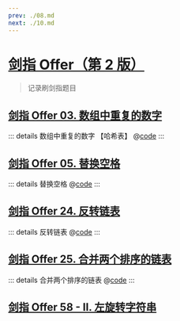 ```yaml
---
prev: ./08.md
next: ./10.md
---
```


# [剑指 Offer（第 2 版）](https://leetcode.cn/problem-list/xb9nqhhg/)

> 记录刷剑指题目

## [剑指 Offer 03. 数组中重复的数字](https://leetcode.cn/problems/shu-zu-zhong-zhong-fu-de-shu-zi-lcof/description/)

::: details 数组中重复的数字 【哈希表】
@[code](./array/findRepeatNumber.py)
:::

## [剑指 Offer 05. 替换空格](https://leetcode.cn/problems/ti-huan-kong-ge-lcof/)

::: details 替换空格
@[code](./string/replaceSpace.py)
:::

## [剑指 Offer 24. 反转链表](https://leetcode.cn/problems/fan-zhuan-lian-biao-lcof/description/)

::: details 反转链表
@[code](./list/reverseList.py)
:::

## [剑指 Offer 25. 合并两个排序的链表](https://leetcode.cn/problems/he-bing-liang-ge-pai-xu-de-lian-biao-lcof/)

::: details 合并两个排序的链表
@[code](./list/mergeTwoLists.py)
:::

## [剑指 Offer 58 - II. 左旋转字符串](https://leetcode.cn/problems/zuo-xuan-zhuan-zi-fu-chuan-lcof/description/)
